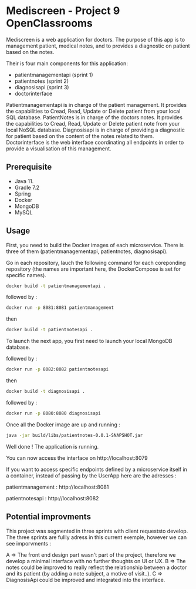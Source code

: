 # Mediscreen - Project 9 OpenClassrooms 

Mediscreen is a web application for doctors. The purpose of this app is to management patient, medical notes, and to provides a diagnostic on patient based on the notes. 

Their is four main components for this application:

* patientmanagementapi (sprint 1)
* patientnotes (sprint 2)
* diagnosisapi (sprint 3)
* doctorinterface

Patientmanagementapi is in charge of the patient management. It provides the capabilities to Cread, Read, Update or Delete patient from your local SQL database.
PatientNotes is in charge of the doctors notes. It provides the capabilities to Cread, Read, Update or Delete patient note from your local NoSQL database.
Diagnosisapi is in charge of providing a diagnostic for patient based on the content of the notes related to them. 
Doctorinterface is the web interface coordinating all endpoints in order to provide a visualisation of this management.


## Prerequisite

* Java 11.
* Gradle 7.2
* Spring
* Docker
* MongoDB
* MySQL



## Usage

First, you need to build the Docker images of each microservice.
There is three of them (patientmanagementapi, patientnotes, diagnosisapi).

Go in each repository, lauch the following command for each coreponding repository (the names are important here, the DockerCompose is set for specific names).

```bash
docker build -t patientmanagementapi .
```

followed by : 

```bash
docker run -p 8081:8081 patientmanagement
```

then 


```bash
docker build -t patientnotesapi .
```

To launch the next app, you first need to launch your local MongoDB database. 

followed by : 

```bash
docker run -p 8082:8082 patientnotesapi
```

then 

```bash
docker build -t diagnosisapi .
```

followed by : 

```bash
docker run -p 8080:8080 diagnosisapi
```

Once all the Docker image are up and running :

```bash
java -jar build/libs/patientnotes-0.0.1-SNAPSHOT.jar
```

Well done ! The application is running. 

You can now access the interface on http://localhost:8079

If you want to access specific endpoints defined by a microservice itself in a container, instead of passing by the UserApp here are the adresses :

patientmanagement : http://localhost:8081

patientnotesapi : http://localhost:8082


## Potential improvments

This project was segmented in three sprints with client requeststo develop. 
The three sprints are fullly adress in this current exemple, however we can see imporvments : 

A => The front end design part wasn't part of the project, therefore we develop a minimal interface with no further thoughts on UI or UX.
B => The notes could be improved to really reflect the relationship between a doctor and its patient (by adding a note subject, a motive of visit..).
C => DiagnosisApi could be improved and integrated into the interface.
